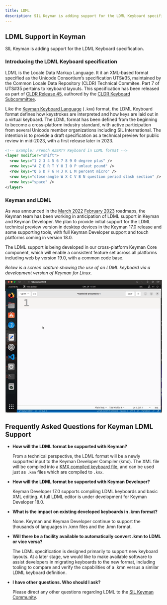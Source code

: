 ```yaml
---
title: LDML
description: SIL Keyman is adding support for the LDML Keyboard specification.
---
```


## LDML Support in Keyman

SIL Keyman is adding support for the LDML Keyboard specification.

### Introducing the LDML Keyboard specification

LDML is the Locale Data Markup Language. It it an XML-based format specified as the Unicode Consortium’s specification UTS#35, maintained by the Common Locale Data Repository (CLDR) Technical Commitee. Part 7 of UTS#35 pertains to keyboard layouts. This specification has been released as part of [CLDR Release 45](https://www.unicode.org/reports/tr35/tr35-72/tr35-keyboards.html#Contents), authored by the [CLDR Keyboard Subcommittee](https://cldr.unicode.org/index/keyboard-workgroup).

Like the [Keyman Keyboard Language](https://help.keyman.com/developer/language/) (`.kmn`) format, the LDML Keyboard format defines how keystrokes are interpreted and how keys are laid out in a virtual keyboard.  The LDML format has been defined from the beginning to become a cross-platform industry standard, with active participation from several Unicode member organizations including SIL International.  The intention is to provide a draft specification as a technical preview for public review in mid-2023, with a first release later in 2023.

```xml
<!-- Example: French AZERTY Keyboard in LDML format -->
<layer modifier="shift">
  <row keys="1 2 3 4 5 6 7 8 9 0 degree plus" />
  <row keys="A Z E R T Y U I O P umlaut pound" />
  <row keys="Q S D F G H J K L M percent micro" />
  <row keys="close-angle W X C V B N question period slash section" />
  <row keys="space" />
</layer>
```

### Keyman and LDML

As was announced in the [March 2022](https://blog.keyman.com/2022/03/keyman-roadmap-march-2022/) [February 2023](https://blog.keyman.com/2023/02/keyman-roadmap-february-2023/) roadmaps, the Keyman team has been working in anticipation of LDML support in Keyman and Keyman Developer.  We plan to provide initial support for the LDML technical preview version in desktop devices in the Keyman 17.0 release and some supporting tools, with full Keyman Developer support and touch platforms coming in version 18.0.

The LDML support is being developed in our cross-platform Keyman Core component, which will enable a consistent feature set across all platforms including web by version 19.0, with a common code base.

_Below is a screen capture showing the use of an LDML keyboard via a development version of Keyman for Linux._

![Movie: typing characters using an LDML keyboard](/cdn/dev/img/ldml-keyman-linux.gif)

## Frequently Asked Questions for Keyman LDML Support


- **How will the LDML format be supported with Keyman?**

  From a technical perspective, the LDML format will be a newly supported input to the Keyman Developer Compiler (kmc). The XML file will be compiled into a <a href="https://help.keyman.com/developer/current-version/reference/file-types/kmx">KMX compiled keyboard file</a>, and can be used just as `.kmn` files which are compiled to `.kmx`.

- **How will the LDML format be supported with Keyman Developer?**

  Keyman Developer 17.0 supports compiling LDML keyboards and basic XML editing. A full LDML editor is under development for Keyman Developer 18.0.

- **What is the impact on existing developed keyboards in .kmn format?**

  None. Keyman and Keyman Developer continue to support the thousands of languages in .kmn files and the .kmn format.

- **Will there be a facility available to automatically convert .kmn to LDML or vice versa?**

  The LDML specification is designed primarily to support new keyboard layouts. At a later stage, we would like to make available software to assist developers in migrating keyboards to the new format, including tooling to compare and verify the capabilities of a .kmn versus a similar LDML keyboard definition.

- **I have other questions. Who should I ask?**

  Please direct any other questions regarding LDML to the [SIL Keyman Community](https://community.software.sil.org/c/keyman).

